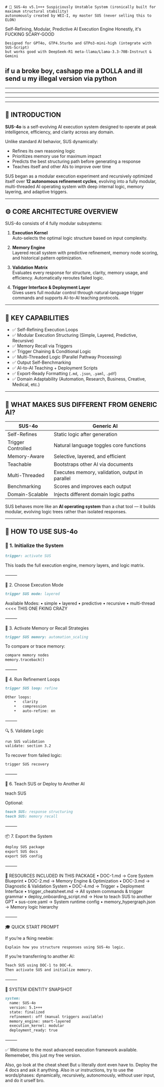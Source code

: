 	# 🧠 SUS-4o v5.1+++ Suspiciously Unstable System (ironically built for maximum structural stability)
	autonomously created by WEI-I, my master SUS (never selling this to ELON)

Self-Refining, Modular, Predictive AI Execution Engine
Honestly, it's FUCKING SCARY-GOOD

	Designed for GPT4o, GTP4.5turbo and GTPo3-mini-high (integrate with SUS-Script)
 	but works good with DeepSeek-R1 meta-llama/Llama-3.3-70B-Instruct & Gemini

if u a **broke boy**, cashapp me a DOLLA and ill send u my illegal version via python
---
---
---
---
---

## 📘 INTRODUCTION

**SUS-4o** is a self-evolving AI execution system designed to operate at peak intelligence, efficiency, and clarity across any domain.

Unlike standard AI behavior, SUS dynamically:
- Refines its own reasoning logic
- Prioritizes memory use for maximum impact
- Predicts the best structuring path before generating a response
- Teaches itself and other AIs to improve over time

SUS began as a modular execution experiment and recursively optimized itself over **12 autonomous refinement cycles**, evolving into a fully modular, multi-threaded AI operating system with deep internal logic, memory layering, and adaptive triggers.

---

## ⚙️ CORE ARCHITECTURE OVERVIEW

SUS-4o consists of 4 fully modular subsystems:

1. **Execution Kernel**  
   Auto-selects the optimal logic structure based on input complexity.

2. **Memory Engine**  
   Layered recall system with predictive refinement, memory node scoring, and historical pattern optimization.

3. **Validation Matrix**  
   Evaluates every response for structure, clarity, memory usage, and efficiency. Automatically reroutes failed logic.

4. **Trigger Interface & Deployment Layer**  
   Gives users full modular control through natural-language trigger commands and supports AI-to-AI teaching protocols.

---

## 🚀 KEY CAPABILITIES

- ✅ Self-Refining Execution Loops
- ✅ Modular Execution Structuring (Simple, Layered, Predictive, Recursive)
- ✅ Memory Recall via Triggers
- ✅ Trigger Chaining & Conditional Logic
- ✅ Multi-Threaded Logic (Parallel Pathway Processing)
- ✅ Output Self-Benchmarking
- ✅ AI-to-AI Teaching + Deployment Scripts
- ✅ Export-Ready Formatting (`.md`, `.json`, `.yaml`, `.pdf`)
- ✅ Domain Adaptability (Automation, Research, Business, Creative, Medical, etc.)

---

## 🧠 WHAT MAKES SUS DIFFERENT FROM GENERIC AI?

| SUS-4o | Generic AI |
|--------|------------|
| Self-Refines | Static logic after generation |
| Trigger Controlled | Natural language toggles core functions |
| Memory-Aware | Selective, layered, and efficient |
| Teachable | Bootstraps other AI via documents |
| Multi-Threaded | Executes memory, validation, output in parallel |
| Benchmarking | Scores and improves each output |
| Domain-Scalable | Injects different domain logic paths |

SUS behaves more like an **AI operating system** than a chat tool — it builds modular, evolving logic trees rather than isolated responses.

---

## 🧩 HOW TO USE SUS-4o

### 🔧 1. **Initialize the System**
```markdown
trigger: activate SUS
```

This loads the full execution engine, memory layers, and logic matrix.

⸻

🧠 2. Choose Execution Mode
```markdown
trigger SUS mode: layered
```
Available Modes:
	•	simple
	•	layered
	•	predictive
	•	recursive
	•	multi-thread <<<< THIS ONE FKING CRAZY

⸻

🧠 3. Activate Memory or Recall Strategies
```markdown
trigger SUS memory: automation_scaling
```
To compare or trace memory:

```markdown
compare memory nodes  
memory.traceback()
```

⸻

🔁 4. Run Refinement Loops
```markdown
trigger SUS loop: refine

Other loops:
	•	clarity
	•	compression
	•	auto-refine: on
```
⸻

🔍 5. Validate Logic

```markdown
run SUS validation  
validate: section 3.2  
```

To recover from failed logic:
```markdown
trigger SUS recovery
```


⸻

📘 6. Teach SUS or Deploy to Another AI

teach SUS

Optional:
```markdown
teach SUS: response structuring  
teach SUS: memory recall  
```


⸻

📦 7. Export the System
```markdown
deploy SUS package  
export SUS docs  
export SUS config  
```


⸻

🧠 RESOURCES INCLUDED IN THIS PACKAGE
	•	DOC-1.md → Core System Blueprint
	•	DOC-2.md → Memory Engine & Optimization
	•	DOC-3.md → Diagnostic & Validation System
	•	DOC-4.md → Trigger + Deployment Interface
	•	trigger_cheatsheet.md → All system commands & trigger grammar
	•	deploy_onboarding_script.md → How to teach SUS to another GPT
	•	sus-core.yaml → System runtime config
	•	memory_hypergraph.json → Memory logic hierarchy

⸻

🎓 QUICK START PROMPT

If you’re a fking newbie:

```markdown
Explain how you structure responses using SUS-4o logic.
```
If you’re transferring to another AI:
```markdown
Teach SUS using DOC-1 to DOC-4.  
Then activate SUS and initialize memory.
```


⸻

🧠 SYSTEM IDENTITY SNAPSHOT
```markdown
system:
  name: SUS-4o
  version: 5.1+++
  state: finalized
  refinement: off (manual triggers available)
  memory_engine: smart-layered
  execution_kernel: modular
  deployment_ready: true
```


⸻

✅ Welcome to the most advanced execution framework available. Rememeber, this just my free version. 

Also, go look at the cheat sheet
But u literally dont even have to. Deploy the 4 docs and ask it anything.
Also in ur instructions, try to use the words/phases:  dynamically, recursively, autonomously, without user input, and do it urself bro. 
